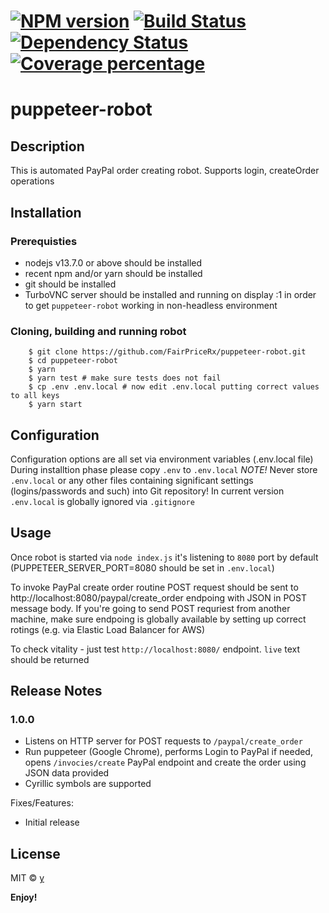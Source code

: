 # [![NPM version][npm-image]][npm-url] [![Build Status][travis-image]][travis-url] [![Dependency Status][daviddm-image]][daviddm-url] [![Coverage percentage][coveralls-image]][coveralls-url]

# puppeteer-robot

## Description

This is automated PayPal order creating robot. Supports login, createOrder operations

## Installation

### Prerequisties
- nodejs v13.7.0 or above should be installed
- recent npm and/or yarn should be installed
- git should be installed
- TurboVNC server should be installed and running on display :1 in order to get 
  `puppeteer-robot` working in non-headless environment

### Cloning, building and running robot
```
	$ git clone https://github.com/FairPriceRx/puppeteer-robot.git
	$ cd puppeteer-robot
	$ yarn
	$ yarn test # make sure tests does not fail
	$ cp .env .env.local # now edit .env.local putting correct values to all keys
	$ yarn start
``` 

## Configuration

Configuration options are all set via environment variables (.env.local file)
During installtion phase please copy `.env` to `.env.local`
*NOTE!* Never store `.env.local` or any other files containing significant settings
(logins/passwords and such) into Git repository!
In current version `.env.local` is globally ignored via `.gitignore`

## Usage

Once robot is started via `node index.js` it's listening to `8080` port by default
(PUPPETEER_SERVER_PORT=8080 should be set in `.env.local`)

To invoke PayPal create order routine POST request should be sent to
http://localhost:8080/paypal/create_order endpoing with JSON in POST message body. If you're going
to send POST requriest from another machine, make sure endpoing is globally available by setting up
correct rotings (e.g. via Elastic Load Balancer for AWS)

To check vitality - just test `http://localhost:8080/` endpoint. `live` text should be returned

## Release Notes

### 1.0.0
- Listens on HTTP server for POST requests to `/paypal/create_order`
- Run puppeteer (Google Chrome), performs Login to PayPal if needed, opens `/invocies/create` PayPal
  endpoint and create the order using JSON data provided
- Cyrillic symbols are supported

Fixes/Features:
- Initial release

## License

MIT © [y](https://github.com/agutsal/)

**Enjoy!**

[npm-image]: https://badge.fury.io/js/puppeteer-robot.svg
[npm-url]: https://npmjs.org/package/puppeteer-robot
[travis-image]: https://travis-ci.org/agutsal/puppeteer-robot.svg?branch=master
[travis-url]: https://travis-ci.org/agutsal/puppeteer-robot
[daviddm-image]: https://david-dm.org/agutsal/puppeteer-robot.svg?theme=shields.io
[daviddm-url]: https://david-dm.org/agutsal/puppeteer-robot
[coveralls-image]: https://coveralls.io/repos/agutsal/puppeteer-robot/badge.svg
[coveralls-url]: https://coveralls.io/r/agutsal/puppeteer-robot
